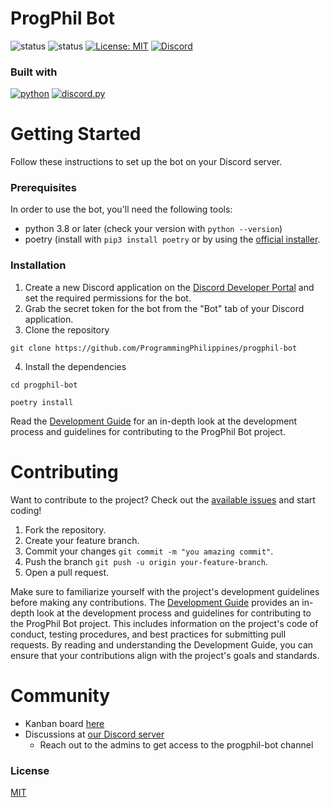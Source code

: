 # ProgPhil Bot

![status](https://github.com/ProgrammingPhilippines/progphil-bot/actions/workflows/main.yml/badge.svg)
![status](https://github.com/ProgrammingPhilippines/progphil-bot/actions/workflows/docker-ci.yml/badge.svg)
[![License: MIT](https://img.shields.io/github/license/ProgrammingPhilippines/progphil-bot)](https://opensource.org/licenses/MIT)
[![Discord](https://img.shields.io/discord/748554476398444635?style=plastic)](https://discord.gg/MmWwgXQezf)

### Built with
[![python](https://img.shields.io/badge/python-python-green)](https://www.python.org/)
[![discord.py](https://img.shields.io/badge/discord.py-discord.py-blue)](https://discordpy.readthedocs.io/en/stable/)

# Getting Started	

Follow these instructions to set up the bot on your Discord server.

### Prerequisites

In order to use the bot, you'll need the following tools:

- python 3.8 or later (check your version with ``python --version``)
- poetry (install with ``pip3 install poetry`` or by using the [official installer](https://python-poetry.org/docs/#installing-with-the-official-installer).

### Installation

1. Create a new Discord application on the [Discord Developer Portal](https://discord.com/developers/applications) and set the required permissions for the bot.
2. Grab the secret token for the bot from the "Bot" tab of your Discord application.
3. Clone the repository
```
git clone https://github.com/ProgrammingPhilippines/progphil-bot
```
4. Install the dependencies
```
cd progphil-bot

poetry install
```

Read the [Development Guide](https://github.com/ProgrammingPhilippines/progphil-bot/wiki/Development-Guide) for an in-depth look at the development process and guidelines for contributing to the ProgPhil Bot project.

# Contributing

Want to contribute to the project? Check out the [available issues](https://github.com/ProgrammingPhilippines/progphil-bot/issues) and start coding!

1. Fork the repository.
2. Create your feature branch.
3. Commit your changes `git commit -m "you amazing commit"`.
4. Push the branch `git push -u origin your-feature-branch`.
5. Open a pull request.

Make sure to familiarize yourself with the project's development guidelines before making any contributions. The [Development Guide](https://github.com/ProgrammingPhilippines/progphil-bot/wiki/Development-Guide) provides an in-depth look at the development process and guidelines for contributing to the ProgPhil Bot project. This includes information on the project's code of conduct, testing procedures, and best practices for submitting pull requests. By reading and understanding the Development Guide, you can ensure that your contributions align with the project's goals and standards.

# Community

- Kanban board [here](https://github.com/orgs/ProgrammingPhilippines/projects/2/views/1)
- Discussions at [our Discord server](https://discord.gg/MmWwgXQezf)
  - Reach out to the admins to get access to the progphil-bot channel

### License

[MIT](https://choosealicense.com/licenses/mit/)
